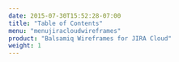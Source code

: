 ```yaml
---
date: 2015-07-30T15:52:28-07:00
title: "Table of Contents"
menu: "menujiracloudwireframes"
product: "Balsamiq Wireframes for JIRA Cloud"
weight: 1
---
```

